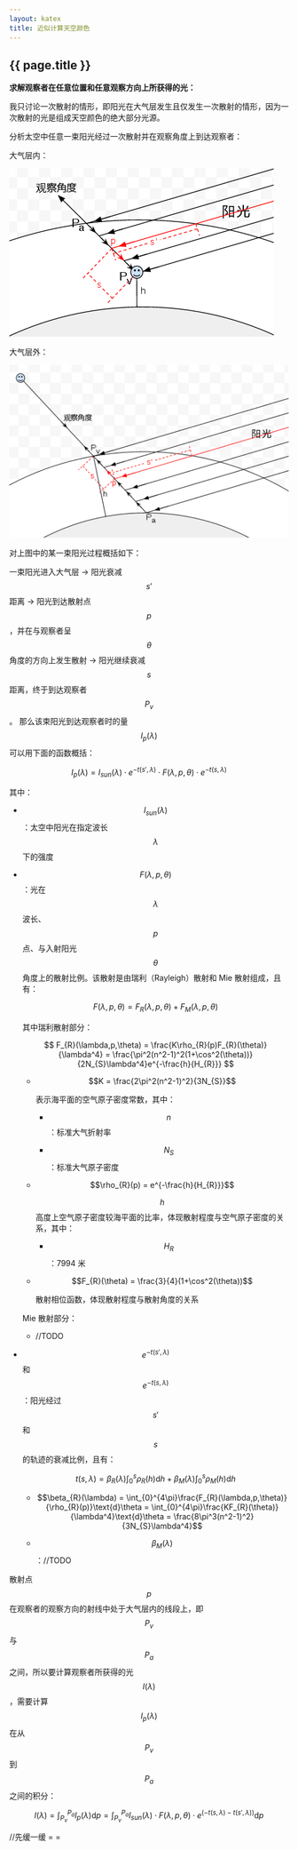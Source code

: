 ```yaml
---
layout: katex
title: 近似计算天空颜色
---
```


## {{ page.title }}

**求解观察者在任意位置和任意观察方向上所获得的光：**

我只讨论一次散射的情形，即阳光在大气层发生且仅发生一次散射的情形，因为一次散射的光是组成天空颜色的绝大部分光源。

分析太空中任意一束阳光经过一次散射并在观察角度上到达观察者：

大气层内：

![](/images/2015/atmosphere_scattering_inside.png)

大气层外：

![](/images/2015/atmosphere_scattering_outside.png)

对上图中的某一束阳光过程概括如下：

一束阳光进入大气层 -> 阳光衰减 $$s'$$ 距离 -> 阳光到达散射点 $$p$$，并在与观察者呈 $$\theta$$ 角度的方向上发生散射 -> 阳光继续衰减 $$s$$ 距离，终于到达观察者 $$P_{v}$$。
那么该束阳光到达观察者时的量 $$I_{p}(\lambda)$$ 可以用下面的函数概括：

$$
I_{p}(\lambda) = I_{sun}(\lambda)\cdot e^{-t(s',\lambda)}\cdot F(\lambda,p,\theta)\cdot e^{-t(s,\lambda)}
$$

其中：

* $$I_{sun}(\lambda)$$：太空中阳光在指定波长 $$\lambda$$ 下的强度

* $$F(\lambda,p,\theta)$$：光在 $$\lambda$$ 波长、$$p$$ 点、与入射阳光 $$\theta$$ 角度上的散射比例。该散射是由瑞利（Rayleigh）散射和 Mie 散射组成，且有：

  $$
  F(\lambda,p,\theta) = F_{R}(\lambda,p,\theta) + F_{M}(\lambda,p,\theta)
  $$

  其中瑞利散射部分：

    $$
    F_{R}(\lambda,p,\theta) = \frac{K\rho_{R}(p)F_{R}(\theta)}{\lambda^4} = \frac{\pi^2(n^2-1)^2(1+\cos^2(\theta))}{2N_{S}\lambda^4}e^{-\frac{h}{H_{R}}}
    $$

    * $$K = \frac{2\pi^2(n^2-1)^2}{3N_{S}}$$

      表示海平面的空气原子密度常数，其中：

      * $$n$$：标准大气折射率

      * $$N_{S}$$：标准大气原子密度

    * $$\rho_{R}(p) = e^{-\frac{h}{H_{R}}}$$

      $$h$$ 高度上空气原子密度较海平面的比率，体现散射程度与空气原子密度的关系，其中：

      * $$H_{R}$$：7994 米

    * $$F_{R}(\theta) = \frac{3}{4}(1+\cos^2(\theta))$$

      散射相位函数，体现散射程度与散射角度的关系

  Mie 散射部分：

  * //TODO

* $$e^{-t(s',\lambda)}$$ 和 $$e^{-t(s,\lambda)}$$：阳光经过 $$s'$$ 和 $$s$$ 的轨迹的衰减比例，且有：

  $$
  t(s,\lambda) = \beta_{R}(\lambda)\int_0^s\rho_{R}(h)\text{d}h+\beta_{M}(\lambda)\int_0^s\rho_{M}(h)\text{d}h
  $$

  * $$\beta_{R}(\lambda) = \int_{0}^{4\pi}\frac{F_{R}(\lambda,p,\theta)}{\rho_{R}(p)}\text{d}\theta = \int_{0}^{4\pi}\frac{KF_{R}(\theta)}{\lambda^4}\text{d}\theta = \frac{8\pi^3(n^2-1)^2}{3N_{S}\lambda^4}$$

  * $$\beta_{M}(\lambda)$$：//TODO

散射点 $$p$$ 在观察者的观察方向的射线中处于大气层内的线段上，即 $$P_{v}$$ 与 $$P_{a}$$ 之间，所以要计算观察者所获得的光 $$I(\lambda)$$，需要计算 $$I_{p}(\lambda)$$ 在从 $$P_{v}$$ 到 $$P_{a}$$ 之间的积分：

$$
I(\lambda) = \int_{P_{v}}^{P_{a}}I_{p}(\lambda)\text{d}p = \int_{P_{v}}^{P_{a}}I_{sun}(\lambda)\cdot F(\lambda,p,\theta)\cdot e^{(-t(s,\lambda)-t(s',\lambda))}\text{d}p
$$


//先缓一缓 = =
